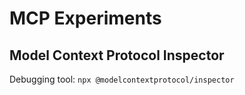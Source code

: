 # MCP Experiments

## Model Context Protocol Inspector

Debugging tool: `npx @modelcontextprotocol/inspector`
